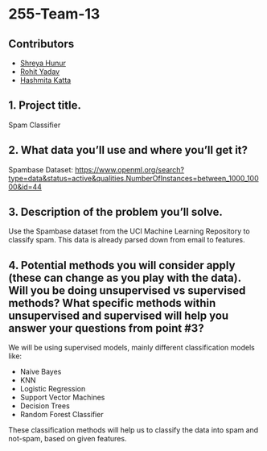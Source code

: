 # 255-Team-13

## Contributors
* [Shreya Hunur](https://github.com/shreyahunur) <br/>
* [Rohit Yadav](https://github.com/Rohitky34) <br/>
* [Hashmita Katta](https://github.com/hashmithakatta) <br/>

## 1. Project title. 

Spam Classifier

## 2. What data you’ll use and where you’ll get it?

Spambase Dataset: https://www.openml.org/search?type=data&status=active&qualities.NumberOfInstances=between_1000_10000&id=44

## 3. Description of the problem you’ll solve. 

Use the Spambase dataset from the UCI Machine Learning Repository to classify spam. This data is already parsed down from email to features.

## 4. Potential methods you will consider apply (these can change as you play with the data). Will you be doing unsupervised vs supervised methods? What specific methods within unsupervised and supervised will help you answer your questions from point #3?

We will be using supervised models, mainly different classification models like:

* Naive Bayes
* KNN
* Logistic Regression
* Support Vector Machines
* Decision Trees
* Random Forest Classifier

These classification methods will help us to classify the data into spam and not-spam, based on given features. 
